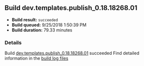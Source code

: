 ## Build dev.templates.publish_0.18.18268.01
- **Build result:** `succeeded`
- **Build queued:** 9/25/2018 1:50:39 PM
- **Build duration:** 79.33 minutes
### Details
Build [dev.templates.publish_0.18.18268.01](https://winappstudio.visualstudio.com/web/build.aspx?pcguid=a4ef43be-68ce-4195-a619-079b4d9834c2&builduri=vstfs%3a%2f%2f%2fBuild%2fBuild%2f26317) succeeded
Find detailed information in the [build log files](https://uwpctdiags.blob.core.windows.net/buildlogs/dev.templates.publish_0.18.18268.01_logs.zip)
